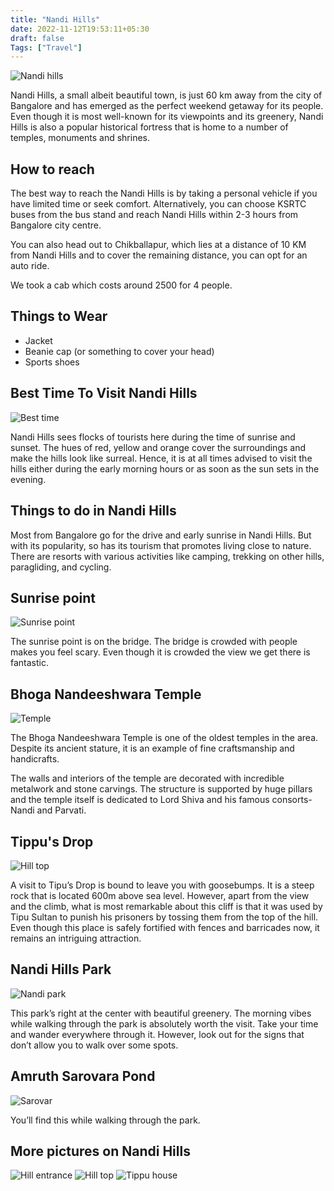 ```yaml
---
title: "Nandi Hills"
date: 2022-11-12T19:53:11+05:30
draft: false
Tags: ["Travel"]
---
```


![Nandi hills](/images/nandi_hills/nandi_hills.jpeg)

Nandi Hills, a small albeit beautiful town, is just 60 km away from the city of Bangalore and has emerged as the perfect weekend getaway for its people. Even though it is most well-known for its viewpoints and its greenery, Nandi Hills is also a popular historical fortress that is home to a number of temples, monuments and shrines.

## How to reach

The best way to reach the Nandi Hills is by taking a personal vehicle if you have limited time or seek comfort. Alternatively, you can choose KSRTC buses from the bus stand and reach Nandi Hills within 2-3 hours from Bangalore city centre.

You can also head out to Chikballapur, which lies at a distance of 10 KM from Nandi Hills and to cover the remaining distance, you can opt for an auto ride.

We took a cab which costs around 2500 for 4 people.

## Things to Wear

- Jacket
- Beanie cap (or something to cover your head)
- Sports shoes

## Best Time To Visit Nandi Hills

![Best time](/images/nandi_hills/things_to_do.webp)

Nandi Hills sees flocks of tourists here during the time of sunrise and sunset. The hues of red, yellow and orange cover the surroundings and make the hills look like surreal. Hence, it is at all times advised to visit the hills either during the early morning hours or as soon as the sun sets in the evening.

## Things to do in Nandi Hills

Most from Bangalore go for the drive and early sunrise in Nandi Hills. But with its popularity, so has its tourism that promotes living close to nature. There are resorts with various activities like camping, trekking on other hills, paragliding, and cycling.


## Sunrise point

![Sunrise point](/images/nandi_hills/bridge.jpeg)

The sunrise point is on the bridge. The bridge is crowded with people makes you feel scary. Even though it is crowded the view we get there is fantastic.

## Bhoga Nandeeshwara Temple

![Temple](/images/nandi_hills/temple.jpeg)

The Bhoga Nandeeshwara Temple is one of the oldest temples in the area. Despite its ancient stature, it is an example of fine craftsmanship and handicrafts.

The walls and interiors of the temple are decorated with incredible metalwork and stone carvings. The structure is supported by huge pillars and the temple itself is dedicated to Lord Shiva and his famous consorts- Nandi and Parvati.

## Tippu's Drop

![Hill top](/images/nandi_hills/hill_top_2.jpeg)


A visit to Tipu’s Drop is bound to leave you with goosebumps. It is a steep rock that is located 600m above sea level. However, apart from the view and the climb, what is most remarkable about this cliff is that it was used by Tipu Sultan to punish his prisoners by tossing them from the top of the hill. Even though this place is safely fortified with fences and barricades now, it remains an intriguing attraction.

## Nandi Hills Park

![Nandi park](/images/nandi_hills/nandi_park.jpeg)

This park’s right at the center with beautiful greenery. The morning vibes while walking through the park is absolutely worth the visit. Take your time and wander everywhere through it. However, look out for the signs that don’t allow you to walk over some spots.

## Amruth Sarovara Pond

![Sarovar](/images/nandi_hills/pond.jpeg)

 You’ll find this while walking through the park.

## More pictures on Nandi Hills

![Hill entrance](/images/nandi_hills/nandi_entrance.jpeg)
![Hill top](/images/nandi_hills/hill_top.jpeg)
![Tippu house](/images/nandi_hills/tippu_house.jpeg)